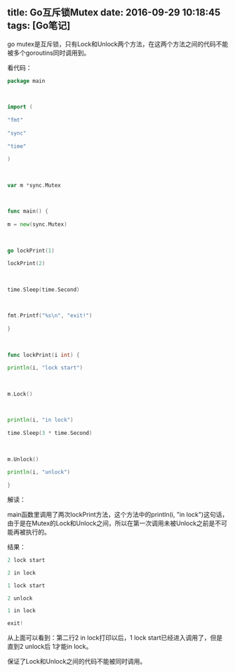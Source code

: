 title: Go互斥锁Mutex
date: 2016-09-29 10:18:45
tags: [Go笔记]
---

go mutex是互斥锁，只有Lock和Unlock两个方法，在这两个方法之间的代码不能被多个goroutins同时调用到。

<!-- more -->
看代码：

```go
package main
 
  
 
import (
 
"fmt"
 
"sync"
 
"time"
 
)
 
  
 
var m *sync.Mutex
 
  
 
func main() {
 
m = new(sync.Mutex)
 
  
 
go lockPrint(1)
 
lockPrint(2)
 
  
 
time.Sleep(time.Second)
 
  
 
fmt.Printf("%s\n", "exit!")
 
}
 
  
 
func lockPrint(i int) {
 
println(i, "lock start")
 
  
 
m.Lock()
 
  
 
println(i, "in lock")
 
time.Sleep(3 * time.Second)
 
  
 
m.Unlock()
 
println(i, "unlock")
 
}
```

解读：

main函数里调用了两次lockPrint方法，这个方法中的println(i, "in lock")这句话，由于是在Mutex的Lock和Unlock之间，所以在第一次调用未被Unlock之前是不可能再被执行的。

结果：

```go
2 lock start

2 in lock

1 lock start

2 unlock

1 in lock

exit!
```

从上面可以看到：第二行2 in lock打印以后，1 lock start已经进入调用了，但是直到2 unlock后 1才能in lock。

保证了Lock和Unlock之间的代码不能被同时调用。